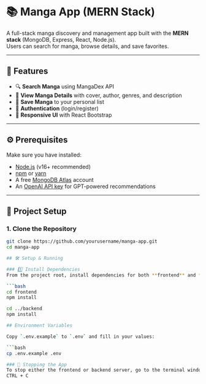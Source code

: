 # 📚 Manga App (MERN Stack)

A full-stack manga discovery and management app built with the **MERN stack** (MongoDB, Express, React, Node.js).  
Users can search for manga, browse details, and save favorites.  

---

## 🚀 Features
- 🔍 **Search Manga** using MangaDex API  
- 📖 **View Manga Details** with cover, author, genres, and description  
- 💾 **Save Manga** to your personal list  
- 🔑 **Authentication** (login/register)  
- 📱 **Responsive UI** with React Bootstrap  

---

## ⚙️ Prerequisites
Make sure you have installed:
- [Node.js](https://nodejs.org/) (v16+ recommended)  
- [npm](https://www.npmjs.com/) or [yarn](https://yarnpkg.com/)  
- A free [MongoDB Atlas](https://www.mongodb.com/cloud/atlas) account
- An [OpenAI API key](https://platform.openai.com/account/api-keys) for GPT-powered recommendations

---

## 📂 Project Setup

### 1. Clone the Repository
```bash
git clone https://github.com/yourusername/manga-app.git
cd manga-app

## 🛠️ Setup & Running

### 1️⃣ Install Dependencies
From the project root, install dependencies for both **frontend** and **backend**:

```bash
cd frontend
npm install

cd ../backend
npm install

## Environment Variables

Copy `.env.example` to `.env` and fill in your values:

```bash
cp .env.example .env

### 🛑 Stopping the App
To stop either the frontend or backend server, go to the terminal window where it’s running and press:
CTRL + C
